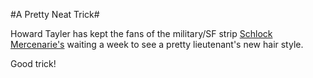#A Pretty Neat Trick#

Howard Tayler has kept the fans of the military/SF strip [Schlock Mercenarie's](http://www.schlockmercenary.com/) waiting a week to see a pretty lieutenant's new hair style.

Good trick!

